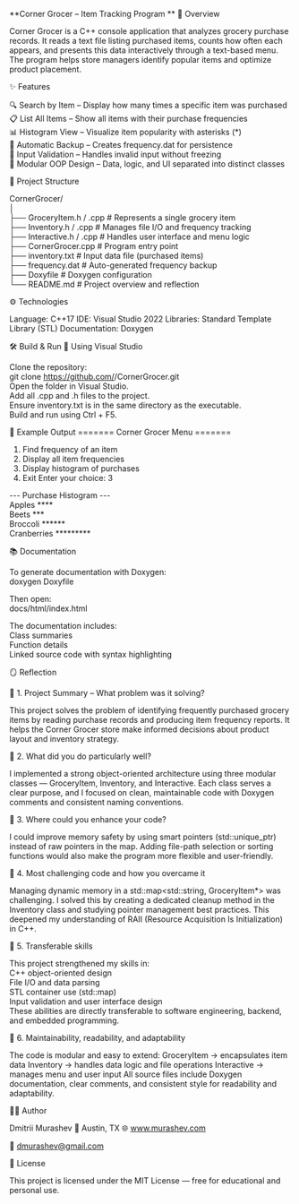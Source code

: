 **Corner Grocer – Item Tracking Program
**
📖 Overview

Corner Grocer is a C++ console application that analyzes grocery purchase records.
It reads a text file listing purchased items, counts how often each appears, and presents this data interactively through a text-based menu.
The program helps store managers identify popular items and optimize product placement.


✨ Features

🔍 Search by Item – Display how many times a specific item was purchased  
📋 List All Items – Show all items with their purchase frequencies  
📊 Histogram View – Visualize item popularity with asterisks (*)  
💾 Automatic Backup – Creates frequency.dat for persistence  
🧠 Input Validation – Handles invalid input without freezing  
🧩 Modular OOP Design – Data, logic, and UI separated into distinct classes  


🧱 Project Structure

CornerGrocer/  
│  
├── GroceryItem.h / .cpp     # Represents a single grocery item  
├── Inventory.h / .cpp       # Manages file I/O and frequency tracking  
├── Interactive.h / .cpp     # Handles user interface and menu logic  
├── CornerGrocer.cpp         # Program entry point  
├── inventory.txt            # Input data file (purchased items)  
├── frequency.dat            # Auto-generated frequency backup  
├── Doxyfile                 # Doxygen configuration  
└── README.md                # Project overview and reflection  


⚙️ Technologies

Language: C++17
IDE: Visual Studio 2022
Libraries: Standard Template Library (STL)
Documentation: Doxygen


🛠️ Build & Run
🔧 Using Visual Studio

Clone the repository:  
git clone https://github.com/<your-username>/CornerGrocer.git  
Open the folder in Visual Studio.  
Add all .cpp and .h files to the project.  
Ensure inventory.txt is in the same directory as the executable.  
Build and run using Ctrl + F5.  


🧭 Example Output
======= Corner Grocer Menu =======
1. Find frequency of an item
2. Display all item frequencies
3. Display histogram of purchases
4. Exit
Enter your choice: 3

--- Purchase Histogram ---  
Apples         ****  
Beets          ***  
Broccoli       ******  
Cranberries    *********  


📚 Documentation

To generate documentation with Doxygen:  
doxygen Doxyfile

Then open:  
docs/html/index.html  

The documentation includes:  
Class summaries  
Function details  
Linked source code with syntax highlighting  


🪞 Reflection  

🔹 1. Project Summary – What problem was it solving?

This project solves the problem of identifying frequently purchased grocery items by reading purchase records and producing item frequency reports.
It helps the Corner Grocer store make informed decisions about product layout and inventory strategy.

🔹 2. What did you do particularly well?

I implemented a strong object-oriented architecture using three modular classes — GroceryItem, Inventory, and Interactive.
Each class serves a clear purpose, and I focused on clean, maintainable code with Doxygen comments and consistent naming conventions.

🔹 3. Where could you enhance your code?

I could improve memory safety by using smart pointers (std::unique_ptr) instead of raw pointers in the map.
Adding file-path selection or sorting functions would also make the program more flexible and user-friendly.

🔹 4. Most challenging code and how you overcame it

Managing dynamic memory in a std::map<std::string, GroceryItem*> was challenging.
I solved this by creating a dedicated cleanup method in the Inventory class and studying pointer management best practices.
This deepened my understanding of RAII (Resource Acquisition Is Initialization) in C++.

🔹 5. Transferable skills

This project strengthened my skills in:  
C++ object-oriented design  
File I/O and data parsing  
STL container use (std::map)  
Input validation and user interface design  
These abilities are directly transferable to software engineering, backend, and embedded programming.  

🔹 6. Maintainability, readability, and adaptability

The code is modular and easy to extend:
GroceryItem → encapsulates item data
Inventory → handles data logic and file operations
Interactive → manages menu and user input
All source files include Doxygen documentation, clear comments, and consistent style for readability and adaptability.

🧑‍💻 Author

Dmitrii Murashev
📍 Austin, TX
🌐 www.murashev.com

📧 dmurashev@gmail.com

🏁 License

This project is licensed under the MIT License — free for educational and personal use.

